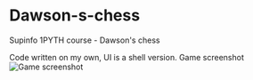 # Dawson-s-chess
Supinfo 1PYTH course - Dawson's chess

Code written on my own, UI is a shell version. Game screenshot
![Game screenshot](https://i.imgur.com/SvN9QUy.png)

